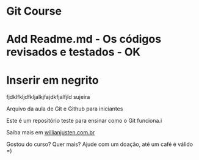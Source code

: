 # Git Course

# Add Readme.md - Os códigos revisados e testados - OK

# Inserir em negrito

fjdklfkljdfkljalkjfajdkfjalfjld sujeira

Arquivo da aula de Git e Github para iniciantes

Este é um repositório teste para ensinar como o Git funciona.i

Saiba mais em [willianjusten.com.br](http://willianjnujste.com.br)

Gostou do curso? Quer mais? Ajude com um doação, até um café é válido =)

